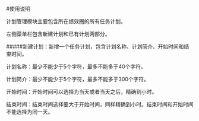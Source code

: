 #使用说明

计划管理模块主要包含所在绩效圈的所有任务计划。

左侧菜单栏包含新建计划和已有计划两部分。

#####新建计划：新增一个任务计划，包含计划名称、计划简介、开始时间和结束时间。

计划名称：最少不能少于5个字符，最多不能多于40个字符。

计划简介：最少不能少于5个字符，最多不能多于300个字符。

开始时间：开始时间可以选择为当天或者当天之后，精确到小时。

结束时间：结束时间选择要大于开始时间，同样精确到小时。结束时间和开始时间不能选择为同一天。

